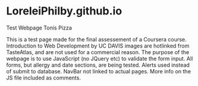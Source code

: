 # LoreleiPhilby.github.io
Test Webpage 
Tonis Pizza


This is a test page made for the final assessement of a Coursera course. 
Introduction to Web Development by UC DAVIS 
images are hotlinked from TasteAtlas, and are not used for a commercial reason. 
The purpose of the webpage is to use JavaScript (no JQuery etc) to validate the form input. 
All forms, but allergy and date sections, are being tested. 
Alerts used instead of submit to database. 
NavBar not linked to actual pages. 
More info on the JS file included as comments.
